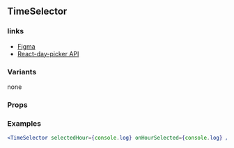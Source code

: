 ## TimeSelector

### links

-   [Figma](https://www.figma.com/file/LBIDgVFfAqt8BhycUZwVU0/Design-System?node-id=2294%3A60)
-   [React-day-picker API](http://react-day-picker.js.org/api/DayPicker)

### Variants

none

### Props

### Examples

```jsx
<TimeSelector selectedHour={console.log} onHourSelected={console.log} />
```
